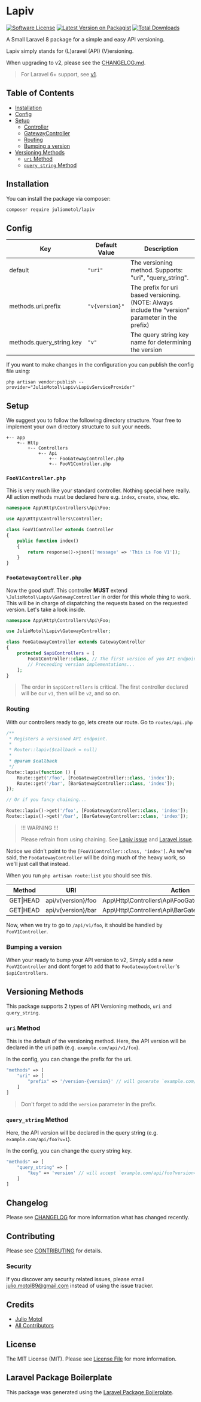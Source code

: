 # Lapiv

[![Software License](https://img.shields.io/badge/license-MIT-brightgreen.svg?style=flat-square)](LICENSE.md)
[![Latest Version on Packagist](https://img.shields.io/packagist/v/juliomotol/lapiv.svg?style=flat-square)](https://packagist.org/packages/juliomotol/lapiv)
[![Total Downloads](https://img.shields.io/packagist/dt/juliomotol/lapiv.svg?style=flat-square)](https://packagist.org/packages/juliomotol/lapiv)

A Small Laravel 8 package for a simple and easy API versioning.

Lapiv simply stands for (L)aravel (API) (V)ersioning.

When upgrading to v2, please see the [CHANGELOG.md](./CHANGELOG.md).

> For Laravel 6+ support, see [v1](https://github.com/juliomotol/lapiv/tree/v2).

## Table of Contents

-   [Installation](#installation)
-   [Config](#config)
-   [Setup](#setup)
    -   [Controller](#foov1controller.php)
    -   [GatewayController](#foogatewaycontroller.php)
    -   [Routing](#routing)
    -   [Bumping a version](#bumping-a-version)
-   [Versioning Methods](#versioning-methods)
    -   [`uri` Method](#uri-method)
    -   [`query_string` Method](#query_string-method)

## Installation

You can install the package via composer:

```bash
composer require juliomotol/lapiv
```

## Config

| Key                      | Default Value  | Description                                                                                       |
| ------------------------ | -------------- | ------------------------------------------------------------------------------------------------- |
| default                  | `"uri"`        | The versioning method. Supports: "uri", "query_string".                                           |
| methods.uri.prefix       | `"v{version}"` | The prefix for uri based versioning. (NOTE: Always include the "version" parameter in the prefix) |
| methods.query_string.key | `"v"`          | The query string key name for determining the version                                             |

If you want to make changes in the configuration you can publish the config file using:

```
php artisan vendor:publish --provider="JulioMotol\Lapiv\LapivServiceProvider"
```

## Setup

We suggest you to follow the following directory structure. Your free to implement your own directory structure to suit your needs.

```
+-- app
    +-- Http
        +-- Controllers
            +-- Api
                +-- FooGatewayController.php
                +-- FooV1Controller.php
```

### `FooV1Controller.php`

This is very much like your standard controller. Nothing special here really. All action methods must be declared here e.g. `index`, `create`, `show`, etc.

```php
namespace App\Http\Controllers\Api\Foo;

use App\Http\Controllers\Controller;

class FooV1Controller extends Controller
{
    public function index()
    {
        return response()->json(['message' => 'This is Foo V1']);
    }
}
```

### `FooGatewayController.php`

Now the good stuff. This controller **MUST** extend `\JulioMotol\Lapiv\GatewayController` in order for this whole thing to work. This will be in charge of dispatching the requests based on the requested version. Let's take a look inside.

```php
namespace App\Http\Controllers\Api\Foo;

use JulioMotol\Lapiv\GatewayController;

class FooGatewayController extends GatewayController
{
    protected $apiControllers = [
        FooV1Controller::class, // The first version of you API endpoint.
        // Preceeding version implementations...
    ];
}
```

> The order in `$apiControllers` is critical. The first controller declared will be our `v1`, then will be `v2`, and so on.

### Routing

With our controllers ready to go, lets create our route. Go to `routes/api.php`

```php
/**
 * Registers a versioned API endpoint.
 *
 * Router::lapiv($callback = null)
 *
 * @param $callback
 */
Route::lapiv(function () {
    Route::get('/foo', [FooGatewayController::class, 'index']);
    Route::get('/bar', [BarGatewayController::class, 'index']);
});

// Or if you fancy chaining...

Route::lapiv()->get('/foo', [FooGatewayController::class, 'index']);
Route::lapiv()->get('/bar', [BarGatewayController::class, 'index']);
```

> !!! WARNING !!!
>
> Please refrain from using chaining. See [Lapiv issue](https://github.com/juliomotol/lapiv/issues/1) and [Laravel issue](https://github.com/laravel/framework/issues/38261).

Notice we didn't point to the `[FooV1Controller::class, 'index']`. As we've said, the `FooGatewayController` will be doing much of the heavy work, so we'll just call that instead.

When you run `php artisan route:list` you should see this.

| Method    | URI                | Action                                              |
| --------- | ------------------ | --------------------------------------------------- |
| GET\|HEAD | api/v{version}/foo | App\Http\Controllers\Api\FooGatewayController@index |
| GET\|HEAD | api/v{version}/bar | App\Http\Controllers\Api\BarGatewayController@index |

Now, when we try to go to `/api/v1/foo`, it should be handled by `FooV1Controller`.

### Bumping a version

When your ready to bump your API version to v2, Simply add a new `FooV2Controller` and dont forget to add that to `FooGatewayController`'s `$apiControllers`.

## Versioning Methods

This package supports 2 types of API Versioning methods, `uri` and `query_string`.

### `uri` Method

This is the default of the versioning method. Here, the API version will be declared in the uri path (e.g. `example.com/api/v1/foo`).

In the config, you can change the prefix for the uri.

```php
"methods" => [
    "uri" => [
        "prefix" => '/version-{version}' // will generate `example.com/api/version-1/foo`
    ]
]
```

> Don't forget to add the `version` parameter in the prefix.

### `query_string` Method

Here, the API version will be declared in the query string (e.g. `example.com/api/foo?v=1`).

In the config, you can change the query string key.

```php
"methods" => [
    "query_string" => [
        "key" => 'version' // will accept `example.com/api/foo?version=1`
    ]
]
```

## Changelog

Please see [CHANGELOG](CHANGELOG.md) for more information what has changed recently.

## Contributing

Please see [CONTRIBUTING](CONTRIBUTING.md) for details.

### Security

If you discover any security related issues, please email julio.motol89@gmail.com instead of using the issue tracker.

## Credits

-   [Julio Motol](https://github.com/juliomotol)
-   [All Contributors](../../contributors)

## License

The MIT License (MIT). Please see [License File](LICENSE.md) for more information.

## Laravel Package Boilerplate

This package was generated using the [Laravel Package Boilerplate](https://laravelpackageboilerplate.com).
